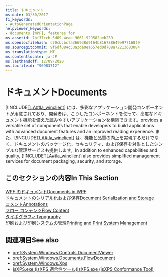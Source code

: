 ```yaml
---
title: ドキュメント
ms.date: 03/30/2017
f1_keywords:
- AutoGeneratedOrientationPage
helpviewer_keywords:
- documents [WPF], features for
ms.assetid: 7bf37ccb-5d09-4eae-9661-929582aeb259
ms.openlocfilehash: c70cbcbcfa366938d9f64b816788649e977168f9
ms.sourcegitcommit: 9f6df084c53a3da0ea657ed0d708a72213683084
ms.translationtype: MT
ms.contentlocale: ja-JP
ms.lasthandoff: 12/09/2020
ms.locfileid: "96983712"
---
```

# <a name="documents"></a><span data-ttu-id="4e7dc-102">ドキュメント</span><span class="sxs-lookup"><span data-stu-id="4e7dc-102">Documents</span></span>

[!INCLUDE[TLA#tla_winclient](../../../includes/tlasharptla-winclient-md.md)] <span data-ttu-id="4e7dc-103">には、多彩なアプリケーション開発コンポーネントが用意されており、開発者は、こうしたコンポーネントを使って、高度なドキュメント機能を備えた読みやすいアプリケーションを構築できます。</span><span class="sxs-lookup"><span data-stu-id="4e7dc-103">provides a versatile set of components that enable developers to build applications with advanced document features and an improved reading experience.</span></span> <span data-ttu-id="4e7dc-104">また、[!INCLUDE[TLA#tla_winclient](../../../includes/tlasharptla-winclient-md.md)] は、機能と品質の向上を実現するだけでなく、ドキュメントのパッケージ化、セキュリティ、および保存を対象としたシンプルな管理サービスも提供します。</span><span class="sxs-lookup"><span data-stu-id="4e7dc-104">In addition to enhanced capabilities and quality, [!INCLUDE[TLA#tla_winclient](../../../includes/tlasharptla-winclient-md.md)] also provides simplified management services for document packaging, security, and storage.</span></span>  
  
## <a name="in-this-section"></a><span data-ttu-id="4e7dc-105">このセクションの内容</span><span class="sxs-lookup"><span data-stu-id="4e7dc-105">In This Section</span></span>  

 [<span data-ttu-id="4e7dc-106">WPF のドキュメント</span><span class="sxs-lookup"><span data-stu-id="4e7dc-106">Documents in WPF</span></span>](documents-in-wpf.md)  
 [<span data-ttu-id="4e7dc-107">ドキュメントのシリアル化および保存</span><span class="sxs-lookup"><span data-stu-id="4e7dc-107">Document Serialization and Storage</span></span>](document-serialization-and-storage.md)  
 [<span data-ttu-id="4e7dc-108">コメント</span><span class="sxs-lookup"><span data-stu-id="4e7dc-108">Annotations</span></span>](annotations.md)  
 [<span data-ttu-id="4e7dc-109">フロー コンテンツ</span><span class="sxs-lookup"><span data-stu-id="4e7dc-109">Flow Content</span></span>](flow-content.md)  
 [<span data-ttu-id="4e7dc-110">タイポグラフィ</span><span class="sxs-lookup"><span data-stu-id="4e7dc-110">Typography</span></span>](typography.md)  
 [<span data-ttu-id="4e7dc-111">印刷および印刷システムの管理</span><span class="sxs-lookup"><span data-stu-id="4e7dc-111">Printing and Print System Management</span></span>](printing-and-print-system-management.md)  
  
## <a name="see-also"></a><span data-ttu-id="4e7dc-112">関連項目</span><span class="sxs-lookup"><span data-stu-id="4e7dc-112">See also</span></span>

- <xref:System.Windows.Controls.DocumentViewer>
- <xref:System.Windows.Documents.FlowDocument>
- <xref:System.Windows.Xps>
- <span data-ttu-id="4e7dc-113">[isXPS.exe (isXPS 適合性ツール)](/previous-versions/dotnet/netframework-4.0/aa348104(v=vs.100))</span><span class="sxs-lookup"><span data-stu-id="4e7dc-113">[isXPS.exe (isXPS Conformance Tool)](/previous-versions/dotnet/netframework-4.0/aa348104(v=vs.100))</span></span>
